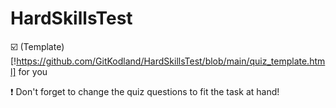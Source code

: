 # HardSkillsTest
☑️ (Template)[!https://github.com/GitKodland/HardSkillsTest/blob/main/quiz_template.html] for you

❗️ Don't forget to change the quiz questions to fit the task at hand! 

